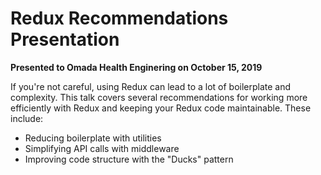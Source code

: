 # Redux Recommendations Presentation

**Presented to Omada Health Enginering on October 15, 2019**

If you're not careful, using Redux can lead to a lot of boilerplate and complexity. This talk covers several recommendations for working more efficiently with Redux and keeping your Redux code maintainable. These include:

- Reducing boilerplate with utilities
- Simplifying API calls with middleware
- Improving code structure with the "Ducks" pattern
